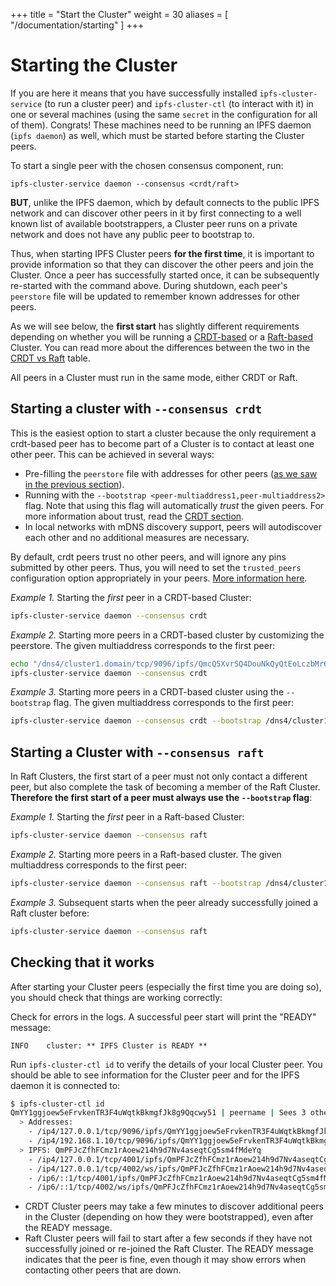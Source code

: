 +++
title = "Start the Cluster"
weight = 30
aliases = [
    "/documentation/starting"
]
+++

# Starting the Cluster

If you are here it means that you have successfully installed `ipfs-cluster-service` (to run a cluster peer) and `ipfs-cluster-ctl` (to interact with it) in one or several machines (using the same `secret` in the configuration for all of them). Congrats! These machines need to be running an IPFS daemon (`ipfs daemon`) as well, which must be started before starting the Cluster peers.

To start a single peer with the chosen consensus component, run:

```
ipfs-cluster-service daemon --consensus <crdt/raft>
```

**BUT**, unlike the IPFS daemon, which by default connects to the public IPFS network and can discover other peers in it by first connecting to a well known list of available bootstrappers, a Cluster peer runs on a private network and does not have any public peer to bootstrap to.

Thus, when starting IPFS Cluster peers **for the first time**, it is important to provide information so that they can discover the other peers and join the Cluster. Once a peer has successfully started once, it can be subsequently re-started with the command above. During shutdown, each peer's `peerstore` file will be updated to remember known addresses for other peers.

As we will see below, the **first start** has slightly different requirements depending on whether you will be running a [CRDT-based](/documentation/administration/consensus#crdt) or a [Raft-based](/documentation/administration/consensus#raft) Cluster. You can read more about the differences between the two in the [CRDT vs Raft](/documentation/administration/consensus#crdt-vs-raft-comparison) table.

<div class="tipbox warning">All peers in a Cluster must run in the same mode, either CRDT or Raft.</div>


## Starting a cluster with `--consensus crdt`

This is the easiest option to start a cluster because the only requirement a crdt-based peer has to become part of a Cluster is to contact at least one other peer. This can be achieved in several ways:

* Pre-filling the `peerstore` file with addresses for other peers ([as we saw in the previous section](/documentation/getting-started/setup/#the-peerstore-file)).
* Running with the `--bootstrap <peer-multiaddress1,peer-multiaddress2>` flag. Note that using this flag will automatically *trust* the given peers. For more information about trust, read the [CRDT section](/documentation/administration/consensus#crdt).
* In local networks with mDNS discovery support, peers will autodiscover each other and no additional measures are necessary.

<div class="tipbox warning">By default, crdt peers trust no other peers, and will ignore any pins submitted by other peers. Thus, you will need to set the <code>trusted_peers</code> configuration option appropriately in your peers. <a href="/documentation/administration/security#the-trusted-peers-in-crdt-mode">More information here</a>.</div>

_Example 1._ Starting the *first* peer in a CRDT-based Cluster:

```sh
ipfs-cluster-service daemon --consensus crdt
```

_Example 2._ Starting more peers in a CRDT-based cluster by customizing the peerstore. The given multiaddress corresponds to the first peer:

```sh
echo "/dns4/cluster1.domain/tcp/9096/ipfs/QmcQ5XvrSQ4DouNkQyQtEoLczbMr6D9bSenGy6WQUCQUBt" >> ~/.ipfs-cluster/peerstore
ipfs-cluster-service daemon --consensus crdt
```

_Example 3._ Starting more peers in a CRDT-based cluster using the `--bootstrap` flag. The given multiaddress corresponds to the first peer:

```sh
ipfs-cluster-service daemon --consensus crdt --bootstrap /dns4/cluster1.domain/tcp/9096/ipfs/QmcQ5XvrSQ4DouNkQyQtEoLczbMr6D9bSenGy6WQUCQUBt
```

## Starting a Cluster with `--consensus raft`

In Raft Clusters, the first start of a peer must not only contact a different peer, but also complete the task of becoming a member of the Raft Cluster. **Therefore the first start of a peer must always use the `--bootstrap` flag**:

_Example 1._ Starting the *first* peer in a Raft-based Cluster:

```sh
ipfs-cluster-service daemon --consensus raft
```

_Example 2._ Starting more peers in a Raft-based cluster. The given multiaddress corresponds to the first peer:

```sh
ipfs-cluster-service daemon --consensus raft --bootstrap /dns4/cluster1.domain/tcp/9096/ipfs/QmcQ5XvrSQ4DouNkQyQtEoLczbMr6D9bSenGy6WQUCQUBt
```

_Example 3._ Subsequent starts when the peer already successfully joined a Raft cluster before:

```sh
ipfs-cluster-service daemon --consensus raft
```

## Checking that it works

After starting your Cluster peers (especially the first time you are doing so), you should check that things are working correctly:

Check for errors in the logs. A successful peer start will print the "READY" message:

```text
INFO    cluster: ** IPFS Cluster is READY **
```

Run `ipfs-cluster-ctl id` to verify the details of your local Cluster peer. You should be able to see information for the Cluster peer and for the IPFS daemon it is connected to:

```sh
$ ipfs-cluster-ctl id
QmYY1ggjoew5eFrvkenTR3F4uWqtkBkmgfJk8g9Qqcwy51 | peername | Sees 3 other peers
  > Addresses:
    - /ip4/127.0.0.1/tcp/9096/ipfs/QmYY1ggjoew5eFrvkenTR3F4uWqtkBkmgfJk8g9Qqcwy51
    - /ip4/192.168.1.10/tcp/9096/ipfs/QmYY1ggjoew5eFrvkenTR3F4uWqtkBkmgfJk8g9Qqcwy51
  > IPFS: QmPFJcZfhFCmz1rAoew214h9d7Nv4aseqtCg5sm4fMdeYq
    - /ip4/127.0.0.1/tcp/4001/ipfs/QmPFJcZfhFCmz1rAoew214h9d7Nv4aseqtCg5sm4fMdeYq
    - /ip4/127.0.0.1/tcp/4002/ws/ipfs/QmPFJcZfhFCmz1rAoew214h9d7Nv4aseqtCg5sm4fMdeYq
    - /ip6/::1/tcp/4001/ipfs/QmPFJcZfhFCmz1rAoew214h9d7Nv4aseqtCg5sm4fMdeYq
    - /ip6/::1/tcp/4002/ws/ipfs/QmPFJcZfhFCmz1rAoew214h9d7Nv4aseqtCg5sm4fMdeYq
```

* CRDT Cluster peers may take a few minutes to discover additional peers in the Cluster (depending on how they were bootstrapped), even after the READY message.
* Raft Cluster peers will fail to start after a few seconds if they have not successfully joined or re-joined the Raft Cluster. The READY message indicates that the peer is fine, even though it may show errors when contacting other peers that are down.
